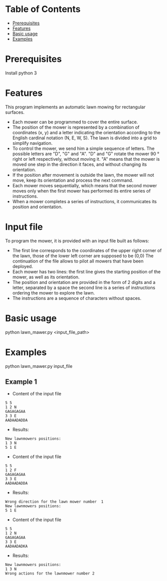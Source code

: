 # Table of Contents #
- [Prerequisites](#prerequisites)
- [Features](#features)
- [Basic usage](#basic-usage)
- [Examples](#examples)


# Prerequisites #

Install python 3

# Features #
This program implements an automatic lawn mowing for rectangular surfaces.
* Each mower can be programmed to cover the entire surface.
* The position of the mower is represented by a combination of coordinates (x, y) and a letter indicating the orientation according to the English cardinal notation (N, E, W, S). The lawn is divided into a grid to simplify navigation.
* To control the mower, we send him a simple sequence of letters. The possible letters are "D", "G" and "A". "D" and "G" rotate the mower 90 ° right or left respectively, without moving it. "A" means that the mower is moved one step in the direction it faces, and without changing its orientation.
* If the position after movement is outside the lawn, the mower will not move, keep its orientation and process the next command.
* Each mower moves sequentially, which means that the second mower moves only when the first mower has performed its entire series of instructions.
* When a mower completes a series of instructions, it communicates its position and orientation.

# Input file #
To program the mower, it is provided with an input file built as follows: 
* The first line corresponds to the coordinates of the upper right corner of the lawn, those of the lower left corner are supposed to be (0,0) The continuation of the file allows to pilot all mowers that have been deployed.
* Each mower has two lines: the first line gives the starting position of the mower, as well as its orientation. 
* The position and orientation are provided in the form of 2 digits and a letter,  separated by a space the second line is a series of instructions ordering the mower to explore the lawn. 
* The instructions are a sequence of characters without spaces.


# Basic usage #
python lawn_mawer.py <input_file_path>

# Examples #
python lawn_mawer.py input_file

## Example 1 ##
* Content of the input file

```console
5 5
1 2 N
GAGAGAGAA
3 3 E
AADAADADDA
```

  * Results:

```console
New lawnmowers positions:
1 3 N
5 1 E
```

* Content of the input file

```console
5 5
1 2 F
GAGAGAGAA
3 3 E
AADAADADDA
```

  * Results:

```console
Wrong direction for the lawn mower number  1
New lawnmowers positions:
5 1 E
```

* Content of the input file

```console
5 5
1 2 N
GAGAGAGAA
3 3 E
AADAADADKA
```

* Results:

```console
New lawnmowers positions:
1 3 N
Wrong actions for the lawnmower number 2
```
